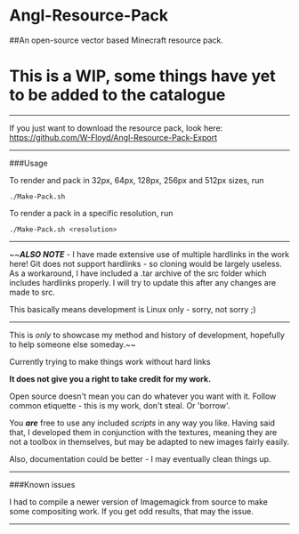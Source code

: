 # Angl-Resource-Pack
##An open-source vector based Minecraft resource pack.
# This is a WIP, some things have yet to be added to the catalogue
***

If you just want to download the resource pack, look here: https://github.com/W-Floyd/Angl-Resource-Pack-Export

***

###Usage

To render and pack in 32px, 64px, 128px, 256px and 512px sizes, run

	./Make-Pack.sh

To render a pack in a specific resolution, run

	./Make-Pack.sh <resolution>

***

~~***ALSO NOTE*** - I have made extensive use of multiple hardlinks in the work here! Git does not support hardlinks - so cloning would be largely useless. As a workaround, I have included a .tar archive of the src folder which includes hardlinks properly. I will try to update this after any changes are made to src.

This basically means development is Linux only - sorry, not sorry ;)

***

This is *only* to showcase my method and history of development, hopefully to help someone else someday.~~

Currently trying to make things work without hard links

**It does not give you a right to take credit for my work.**

Open source doesn't mean you can do whatever you want with it. Follow common etiquette - this is my work, don't steal. Or 'borrow'.

You ***are*** free to use any included *scripts* in any way you like.
Having said that, I developed them in conjunction with the textures, meaning they are not a toolbox in themselves, but may be adapted to new images fairly easily.

Also, documentation could be better - I may eventually clean things up.

***

###Known issues

I had to compile a newer version of Imagemagick from source to make some compositing work. If you get odd results, that may the issue.

***
